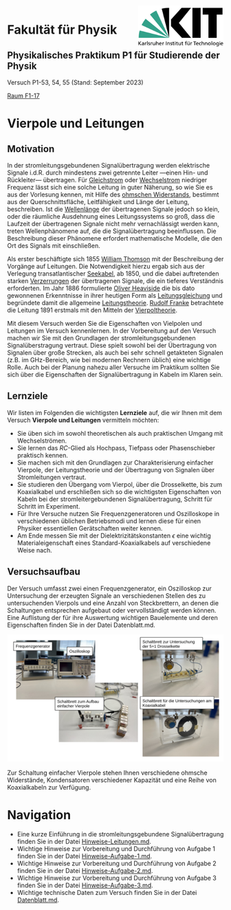 <img src="./figures/Logo_KIT.svg" width="200" style="float:right;" />

# Fakultät für Physik

## Physikalisches Praktikum P1 für Studierende der Physik

Versuch P1-53, 54, 55 (Stand: September 2023)

[Raum F1-17](http://www-ekp.physik.uni-karlsruhe.de/~simonis/praktikum/layoutobjekte/Lageplan_P1.png)



# Vierpole und Leitungen

## Motivation

In der stromleitungsgebundenen Signalübertragung werden elektrische Signale i.d.R. durch mindestens zwei getrennte Leiter —einen Hin- und Rückleiter— übertragen. Für [Gleichstrom](https://de.wikipedia.org/wiki/Gleichstrom) oder [Wechselstrom](https://de.wikipedia.org/wiki/Wechselstrom) niedriger Frequenz lässt sich eine solche Leitung in guter Näherung, so wie Sie es aus der Vorlesung kennen, mit Hilfe des [ohmschen Widerstands](https://de.wikipedia.org/wiki/Elektrischer_Widerstand#Ohmscher_Widerstand), bestimmt aus der Querschnittsfläche, Leitfähigkeit und Länge der Leitung, beschreiben. Ist die [Wellenlänge](https://de.wikipedia.org/wiki/Wellenlänge) der übertragenen Signale jedoch so klein, oder die räumliche Ausdehnung eines Leitungssystems so groß, dass die Laufzeit der übertragenen Signale nicht mehr vernachlässigt werden kann, treten Wellenphänomene auf, die die Signalübertragung beeinflussen. Die Beschreibung dieser Phänomene erfordert mathematische Modelle, die den Ort des Signals mit einschließen.

Als erster beschäftigte sich 1855 [William Thomson](https://de.wikipedia.org/wiki/William_Thomson,_1._Baron_Kelvin) mit der Beschreibung der Vorgänge auf Leitungen. Die Notwendigkeit hierzu ergab sich aus der Verlegung transatlantischer [Seekabel](https://de.wikipedia.org/wiki/Seekabel), ab 1850, und die dabei auftretenden starken [Verzerrungen](https://de.wikipedia.org/wiki/Verzerrung_(Elektrotechnik)) der übertragenen Signale, die ein tieferes Verständnis erforderten. Im Jahr 1886 formulierte [Oliver Heaviside](https://de.wikipedia.org/wiki/Oliver_Heaviside) die bis dato gewonnenen Erkenntnisse in ihrer heutigen Form als [Leitungsgleichung](https://de.wikipedia.org/wiki/Leitungsgleichung) und begründete damit die allgemeine [Leitungstheorie](https://de.wikipedia.org/wiki/Leitungstheorie). [Rudolf Franke](https://de.wikipedia.org/wiki/Rudolf_Franke_(Ingenieur,_1870)) betrachtete die Leitung 1891 erstmals mit den Mitteln der [Vierpoltheorie](https://de.wikipedia.org/wiki/Zweitor). 

Mit diesem Versuch werden Sie die Eigenschaften von Vielpolen und Leitungen im Versuch kennenlernen. In der Vorbereitung auf den Versuch machen wir Sie mit den Grundlagen der stromleitungsgebundenen Signalüberstragung vertraut. Diese spielt sowohl bei der Übertragung von Signalen über große Strecken, als auch bei sehr schnell getakteten Signalen (z.B. im $\mathrm{GHz}$-Bereich, wie bei modernen Rechnern üblich) eine wichtige Rolle. Auch bei der Planung nahezu aller Versuche im Praktikum sollten Sie sich über die Eigenschaften der Signalübertragung in Kabeln im Klaren sein. 

## Lernziele

Wir listen im Folgenden die wichtigsten **Lernziele** auf, die wir Ihnen mit dem Versuch **Vierpole und Leitungen** vermitteln möchten: 

- Sie üben sich im sowohl theoretischen als auch praktischen Umgang mit Wechselströmen. 
- Sie lernen das $RC$-Glied als Hochpass, Tiefpass oder Phasenschieber praktisch kennen.
- Sie machen sich mit den Grundlagen zur Charakterisierung einfacher Vierpole, der Leitungstheorie und der Übertragung von Signalen über Stromleitungen vertraut.
- Sie studieren den Übergang vom Vierpol, über die Drosselkette, bis zum Koaxialkabel und erschließen sich so die wichtigsten Eigenschaften von Kabeln bei der stromleitergebundenen Signalübertragung, Schritt für Schritt im Experiment. 
- Für Ihre Versuche nutzen Sie Frequenzgeneratoren und Oszilloskope in verschiedenen üblichen Betriebsmodi und lernen diese für einen Physiker essentiellen Gerätschaften weiter kennen.
- Am Ende messen Sie mit der Dielektrizitätskonstanten $\epsilon$ eine wichtig Materialeigenschaft eines Standard-Koaxialkabels auf verschiedene Weise nach.    

## Versuchsaufbau

Der Versuch umfasst zwei einen Frequenzgenerator, ein Oszilloskop zur Untersuchung der erzeugten Signale an verschiedenen Stellen des zu untersuchenden Vierpols und eine Anzahl von Steckbrettern, an denen die Schaltungen entsprechen aufgebaut oder vervollständigt werden können. Eine Auflistung der für ihre Auswertung wichtigen Bauelemente und deren Eigenschaften finden Sie in der Datei Datenblatt.md.

<img src="./figures/VierpoleAufbau.png" width="900" style="zoom:100%;" />

Zur Schaltung einfacher Vierpole stehen Ihnen verschiedene ohmsche Widerstände, Kondensatoren verschiedener Kapazität und eine Reihe von Koaxialkabeln zur Verfügung.

# Navigation

- Eine kurze Einführung in die stromleitungsgebundene Signalübertragung finden Sie in der Datei [Hinweise-Leitungen.md](https://git.scc.kit.edu/etp-lehre/p1-for-students/-/blob/main/Vierpole_und_Leitungen/doc/Hinweise-Leitungen.md?ref_type=heads).
- Wichtige Hinweise zur Vorbereitung und Durchführung von Aufgabe 1 finden Sie in der Datei [Hinweise-Aufgabe-1.md](https://git.scc.kit.edu/etp-lehre/p1-for-students/-/blob/main/Vierpole_und_Leitungen/doc/Hinweise-Aufgabe-1.md).
- Wichtige Hinweise zur Vorbereitung und Durchführung von Aufgabe 2 finden Sie in der Datei [Hinweise-Aufgabe-2.md](https://git.scc.kit.edu/etp-lehre/p1-for-students/-/blob/main/Geometrische_Optik/doc//Hinweise-Aufgabe-2.md).
- Wichtige Hinweise zur Vorbereitung und Durchführung von Aufgabe 3 finden Sie in der Datei [Hinweise-Aufgabe-3.md](https://git.scc.kit.edu/etp-lehre/p1-for-students/-/blob/main/Geometrische_Optik/doc/Hinweise-Aufgabe-3.md).
- Wichtige technische Daten zum Versuch finden Sie in der Datei [Datenblatt.md](https://git.scc.kit.edu/etp-lehre/p1-for-students/-/blob/main/Geometrische_Optik/Datenblatt.md).  
